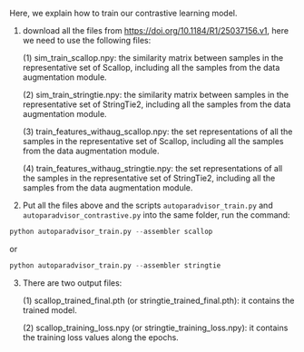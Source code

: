 Here, we explain how to train our contrastive learning model. 

1. download all the files from https://doi.org/10.1184/R1/25037156.v1, here we need to use the following files:

   (1) sim_train_scallop.npy: the similarity matrix between samples in the representative set of Scallop, including all the samples from the data augmentation module.

   (2) sim_train_stringtie.npy: the similarity matrix between samples in the representative set of StringTie2, including all the samples from the data augmentation module.

   (3) train_features_withaug_scallop.npy: the set representations of all the samples in the representative set of Scallop, including all the samples from the data augmentation module.

   (4) train_features_withaug_stringtie.npy: the set representations of all the samples in the representative set of StringTie2, including all the samples from the data augmentation module.

2. Put all the files above and the scripts `autoparadvisor_train.py` and `autoparadvisor_contrastive.py` into the same folder, run the command:
```python
python autoparadvisor_train.py --assembler scallop
```
or
```python
python autoparadvisor_train.py --assembler stringtie
```

3. There are two output files:

   (1) scallop_trained_final.pth (or stringtie_trained_final.pth): it contains the trained model.

   (2) scallop_training_loss.npy (or stringtie_training_loss.npy): it contains the training loss values along the epochs. 
